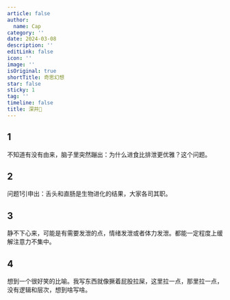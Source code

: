 ```yaml
---
article: false
author:
  name: Cap
category: ''
date: 2024-03-08
description: ''
editLink: false
icon: ''
image: ''
isOriginal: true
shortTitle: 奇思幻想
star: false
sticky: 1
tag: ''
timeline: false
title: 深井🧊
---
```




## 1

不知道有没有由来，脑子里突然蹦出：为什么进食比排泄更优雅？这个问题。

## 2

问题1引申出：舌头和直肠是生物进化的结果，大家各司其职。

## 3

静不下心来，可能是有需要发泄的点，情绪发泄或者体力发泄。都能一定程度上缓解注意力不集中。

## 4

想到一个很好笑的比喻。我写东西就像撅着屁股拉屎，这里拉一点，那里拉一点，没有逻辑和层次，想到啥写啥。
